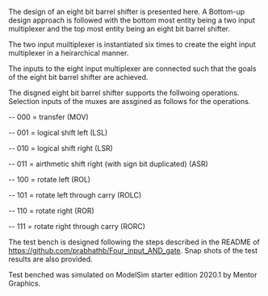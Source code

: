 The design of an eight bit barrel shifter is presented here. A Bottom-up design approach is followed with the bottom most entity being a two input multiplexer and the top most entity being an eight bit barrel shifter. 

The two input muiltiplexer is instantiated six times to create the eight input multiplexer in a heirarchical manner.

The inputs to the eight input multiplexer are connected such that the goals of the eight bit barrel shifter are achieved.

The disgned eight bit barrel shifter supports the follwoing operations. Selection inputs of the muxes are assgined as follows for the operations.

--	000 = transfer							                              (MOV)

--	001 = logical shift left					                        (LSL)

--	010 = logical shift right					                        (LSR)

--	011 = airthmetic shift right (with sign bit duplicated)		(ASR)

--	100 = rotate left						                              (ROL)

--	101 = rotate left through carry					                  (ROLC)

--	110 = rotate right						                            (ROR)

--	111 = rotate right through carry				                  (RORC)

The test bench is designed following the steps described in the README of https://github.com/prabhathb/Four_input_AND_gate.
Snap shots of the test results are also provided.

Test benched was simulated on ModelSim starter edition 2020.1 by Mentor Graphics.
